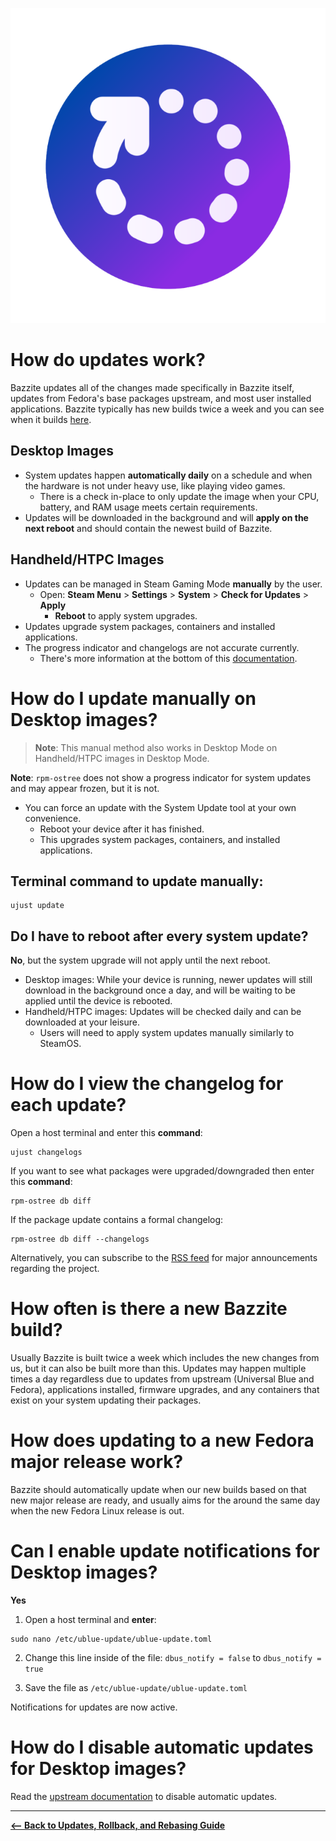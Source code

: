 <!-- ANCHOR: METADATA -->
<!--{"url_discourse": "https://universal-blue.discourse.group/docs?topic=2637", "fetched_at": "2024-09-03 16:43:13.297624+00:00"}-->
<!-- ANCHOR_END: METADATA -->

![System Updates|200x200, 100%](../../img/System_Updates.png)

# How do updates work?

Bazzite updates all of the changes made specifically in Bazzite itself, updates from Fedora's base packages upstream, and most user installed applications. Bazzite typically has new builds twice a week and you can see when it builds [here](https://github.com/ublue-os/bazzite/actions/workflows/build.yml?query=branch%3Amain).

## Desktop Images

- System updates happen **automatically daily** on a schedule and when the hardware is not under heavy use, like playing video games.
  - There is a check in-place to only update the image when your CPU, battery, and RAM usage meets certain requirements.
- Updates will be downloaded in the background and will **apply on the next reboot** and should contain the newest build of Bazzite.

## Handheld/HTPC Images

- Updates can be managed in Steam Gaming Mode **manually** by the user.
  - Open: **Steam Menu** > **Settings** > **System** > **Check for Updates** > **Apply**
    - **Reboot** to apply system upgrades.
- Updates upgrade system packages, containers and installed applications.
- The progress indicator and changelogs are not accurate currently.
  - There's more information at the bottom of this [documentation](../../Handheld_and_HTPC_edition/Steam_Gaming_Mode.md).

# How do I update manually on Desktop images?

> **Note**: This manual method also works in Desktop Mode on Handheld/HTPC images in Desktop Mode.

**Note**: `rpm-ostree` does not show a progress indicator for system updates and may appear frozen, but it is not.

- You can force an update with the System Update tool at your own convenience.
  - Reboot your device after it has finished.
  - This upgrades system packages, containers, and installed applications.

## Terminal command to update manually:

```command
ujust update
```

## Do I have to reboot after every system update?

**No**, but the system upgrade will not apply until the next reboot.

- Desktop images: While your device is running, newer updates will still download in the background once a day, and will be waiting to be applied until the device is rebooted.
- Handheld/HTPC images: Updates will be checked daily and can be downloaded at your leisure.
  - Users will need to apply system updates manually similarly to SteamOS.

# How do I view the changelog for each update?

Open a host terminal and enter this **command**:

```
ujust changelogs
```

If you want to see what packages were upgraded/downgraded then enter this **command**:

```
rpm-ostree db diff
```

If the package update contains a formal changelog:

```
rpm-ostree db diff --changelogs
```

Alternatively, you can subscribe to the [RSS feed](https://universal-blue.discourse.group/t/tutorial-subscribing-to-bazzite-news-for-major-update-information/3672) for major announcements regarding the project.

# How often is there a new Bazzite build?

Usually Bazzite is built twice a week which includes the new changes from us, but it can also be built more than this. Updates may happen multiple times a day regardless due to updates from upstream (Universal Blue and Fedora), applications installed, firmware upgrades, and any containers that exist on your system updating their packages.

# How does updating to a new Fedora major release work?

Bazzite should automatically update when our new builds based on that new major release are ready, and usually aims for the around the same day when the new Fedora Linux release is out.

# Can I enable update notifications for Desktop images?

**Yes**

1. Open a host terminal and **enter**:

```command
sudo nano /etc/ublue-update/ublue-update.toml
```

2. Change this line inside of the file:
   `dbus_notify = false` to `dbus_notify = true`

3. Save the file as `/etc/ublue-update/ublue-update.toml`

Notifications for updates are now active.

# How do I disable automatic updates for Desktop images?

Read the [upstream documentation](https://universal-blue.discourse.group/docs?topic=80#manually-for-bazzite-and-bluefin-3) to disable automatic updates.

<hr>

[**<-- Back to Updates, Rollback, and Rebasing Guide**](./index.md)
